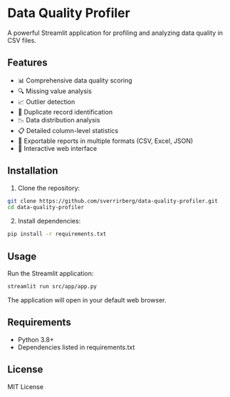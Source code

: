 # Data Quality Profiler

A powerful Streamlit application for profiling and analyzing data quality in CSV files.

## Features

- 📊 Comprehensive data quality scoring
- 🔍 Missing value analysis
- 📈 Outlier detection
- 🔄 Duplicate record identification
- 📉 Data distribution analysis
- 📋 Detailed column-level statistics
- 💾 Exportable reports in multiple formats (CSV, Excel, JSON)
- 📱 Interactive web interface

## Installation

1. Clone the repository:
```bash
git clone https://github.com/sverrirberg/data-quality-profiler.git
cd data-quality-profiler
```

2. Install dependencies:
```bash
pip install -r requirements.txt
```

## Usage

Run the Streamlit application:
```bash
streamlit run src/app/app.py
```

The application will open in your default web browser.

## Requirements

- Python 3.8+
- Dependencies listed in requirements.txt

## License

MIT License 